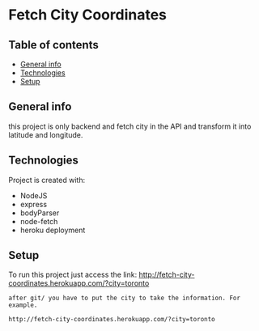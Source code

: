# Fetch City Coordinates

## Table of contents
* [General info](#general-info)
* [Technologies](#technologies)
* [Setup](#setup)

## General info

this project is only backend and fetch city in the API and transform it into latitude and longitude.


## Technologies
Project is created with:
* NodeJS
* express
* bodyParser
* node-fetch
* heroku deployment

## Setup
To run this project just access the link:
http://fetch-city-coordinates.herokuapp.com/?city=toronto


```
after git/ you have to put the city to take the information. For example.

http://fetch-city-coordinates.herokuapp.com/?city=toronto

```